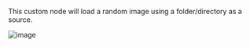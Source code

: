 This custom node will load a random image using a folder/directory as a source.


![image](https://github.com/user-attachments/assets/44dba87b-1868-42e8-81a3-8348bbab4598)
